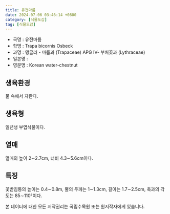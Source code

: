 ```yaml
---
title: 유전마름
date: 2024-07-06 03:46:14 +0800
category: [식물도감]
tag: [식물도감]
---
```




- 국명 : 유전마름
- 학명 : Trapa bicornis Osbeck
- 과명 : 앵글러 - 마름과 (Trapaceae) APG Ⅳ- 부처꽃과 (Lythraceae)
- 일본명 : 
- 영문명 : Korean water-chestnut


## 생육환경
물 속에서 자란다.
## 생육형
일년생 부엽식물이다.
## 열매
열매의 높이 2∼2.7cm, 너비 4.3∼5.6cm이다.
## 특징
꽃받침통의 높이는 0.4∼0.8m, 뿔의 두께는 1∼1.3cm, 길이는 1.7∼2.5cm, 축과의 각도는 85∼110°이다.






본 데이터에 대한 모든 저작권리는 국립수목원 또는 원저작자에게 있습니다.
